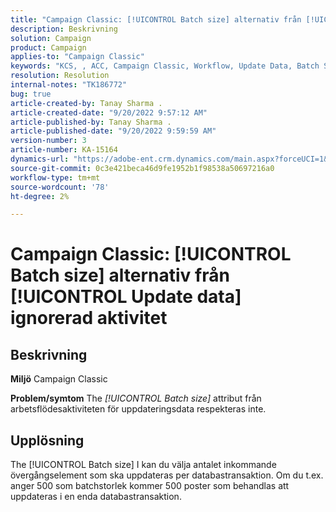 ```yaml
---
title: "Campaign Classic: [!UICONTROL Batch size] alternativ från [!UICONTROL Update data] ignorerad aktivitet"
description: Beskrivning
solution: Campaign
product: Campaign
applies-to: "Campaign Classic"
keywords: "KCS, , ACC, Campaign Classic, Workflow, Update Data, Batch Size"
resolution: Resolution
internal-notes: "TK186772"
bug: true
article-created-by: Tanay Sharma .
article-created-date: "9/20/2022 9:57:12 AM"
article-published-by: Tanay Sharma .
article-published-date: "9/20/2022 9:59:59 AM"
version-number: 3
article-number: KA-15164
dynamics-url: "https://adobe-ent.crm.dynamics.com/main.aspx?forceUCI=1&pagetype=entityrecord&etn=knowledgearticle&id=e9123394-ca38-ed11-9db1-002248086735"
source-git-commit: 0c3e421beca46d9fe1952b1f98538a50697216a0
workflow-type: tm+mt
source-wordcount: '78'
ht-degree: 2%

---
```


# Campaign Classic: [!UICONTROL Batch size] alternativ från [!UICONTROL Update data] ignorerad aktivitet

## Beskrivning

<b>Miljö</b>
Campaign Classic


<b>Problem/symtom</b>
The *[!UICONTROL Batch size]* attribut från arbetsflödesaktiviteten för uppdateringsdata respekteras inte.




## Upplösning


The [!UICONTROL Batch size] I kan du välja antalet inkommande övergångselement som ska uppdateras per databastransaktion. Om du t.ex. anger 500 som batchstorlek kommer 500 poster som behandlas att uppdateras i en enda databastransaktion.


